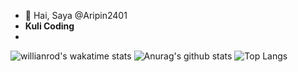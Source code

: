 - 👋 Hai, Saya @Aripin2401
- <b>Kuli Coding</b>
- 
![willianrod's wakatime stats](https://github-readme-stats.vercel.app/api/wakatime?username=[aripin2401])
![Anurag's github stats](https://github-readme-stats.vercel.app/api?username=aripin2401&theme=tokyonight)
![Top Langs](https://github-readme-stats.vercel.app/api/top-langs/?username=aripin2401&layout=compact&theme=tokyonight)
